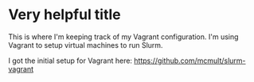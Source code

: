 # Very helpful title
This is where I'm keeping track of my Vagrant configuration.
I'm using Vagrant to setup virtual machines to run Slurm.

I got the initial setup for Vagrant here:
https://github.com/mcmult/slurm-vagrant
